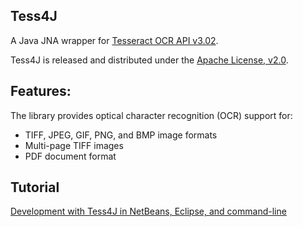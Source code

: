 ## Tess4J

A Java JNA wrapper for [Tesseract OCR API v3.02](http://code.google.com/p/tesseract-ocr/).

Tess4J is released and distributed under the [Apache License, v2.0](http://www.apache.org/licenses/LICENSE-2.0).

## Features:

The library provides optical character recognition (OCR) support for:

* TIFF, JPEG, GIF, PNG, and BMP image formats
* Multi-page TIFF images
* PDF document format

## Tutorial

[Development with Tess4J in NetBeans, Eclipse, and command-line](http://tess4j.sourceforge.net/tutorial/)

